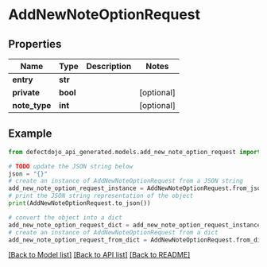 # AddNewNoteOptionRequest


## Properties

Name | Type | Description | Notes
------------ | ------------- | ------------- | -------------
**entry** | **str** |  | 
**private** | **bool** |  | [optional] 
**note_type** | **int** |  | [optional] 

## Example

```python
from defectdojo_api_generated.models.add_new_note_option_request import AddNewNoteOptionRequest

# TODO update the JSON string below
json = "{}"
# create an instance of AddNewNoteOptionRequest from a JSON string
add_new_note_option_request_instance = AddNewNoteOptionRequest.from_json(json)
# print the JSON string representation of the object
print(AddNewNoteOptionRequest.to_json())

# convert the object into a dict
add_new_note_option_request_dict = add_new_note_option_request_instance.to_dict()
# create an instance of AddNewNoteOptionRequest from a dict
add_new_note_option_request_from_dict = AddNewNoteOptionRequest.from_dict(add_new_note_option_request_dict)
```
[[Back to Model list]](../README.md#documentation-for-models) [[Back to API list]](../README.md#documentation-for-api-endpoints) [[Back to README]](../README.md)


